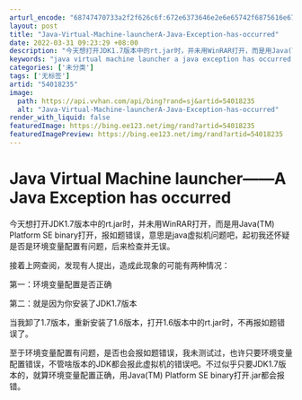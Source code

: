 ```yaml
---
arturl_encode: "68747470733a2f2f626c6f:672e6373646e2e6e65742f6875616e67686169666569393232:2f61727469636c652f64657461696c732f3534303138323335"
layout: post
title: "Java-Virtual-Machine-launcherA-Java-Exception-has-occurred"
date: 2022-03-31 09:23:29 +08:00
description: "今天想打开JDK1.7版本中的rt.jar时，并未用WinRAR打开，而是用Java(TM) Pla"
keywords: "java virtual machine launcher a java exception has occurred."
categories: ['未分类']
tags: ['无标签']
artid: "54018235"
image:
  path: https://api.vvhan.com/api/bing?rand=sj&artid=54018235
  alt: "Java-Virtual-Machine-launcherA-Java-Exception-has-occurred"
render_with_liquid: false
featuredImage: https://bing.ee123.net/img/rand?artid=54018235
featuredImagePreview: https://bing.ee123.net/img/rand?artid=54018235
---
```


# Java Virtual Machine launcher——A Java Exception has occurred

今天想打开JDK1.7版本中的rt.jar时，并未用WinRAR打开，而是用Java(TM) Platform SE binary打开，报如题错误，意思是java虚拟机问题吧，起初我还怀疑是否是环境变量配置有问题，后来检查并无误。

接着上网查阅，发现有人提出，造成此现象的可能有两种情况：

第一：环境变量配置是否正确

第二：就是因为你安装了JDK1.7版本

当我卸了1.7版本，重新安装了1.6版本，打开1.6版本中的rt.jar时，不再报如题错误了。

至于环境变量配置有问题，是否也会报如题错误，我未测试过，也许只要环境变量配置错误，不管啥版本的JDK都会报此虚拟机的错误吧。不过似乎只要JDK1.7版本的，就算环境变量配置正确，用Java(TM) Platform SE binary打开.jar都会报错。